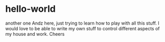 # hello-world
another one
Andz here, just trying to learn how to play with all this stuff. I would love to be able to write my own stuff to control different aspects of my house and work. Cheers
